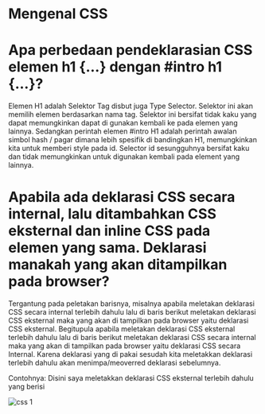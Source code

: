 # Mengenal CSS
# Apa perbedaan pendeklarasian CSS elemen h1 {...} dengan #intro h1 {...}?
Elemen H1 adalah Selektor Tag disbut juga Type Selector. Selektor ini akan memilih elemen berdasarkan nama tag. Selektor ini bersifat tidak kaku yang dapat memungkinkan dapat di gunakan kembali ke pada elemen yang lainnya. 
Sedangkan perintah elemen #intro H1 adalah perintah awalan simbol hash / pagar dimana lebih spesifik di bandingkan H1, memungkinkan kita untuk memberi style pada id. Selector id sesungguhnya bersifat kaku dan tidak memungkinkan untuk digunakan kembali pada element yang lainnya.
# Apabila ada deklarasi CSS secara internal, lalu ditambahkan CSS eksternal dan inline CSS pada elemen yang sama. Deklarasi manakah yang akan ditampilkan pada browser?
Tergantung pada peletakan barisnya, misalnya apabila meletakan deklarasi CSS secara internal terlebih dahulu lalu di baris berikut meletakan deklarasi CSS eksternal maka yang akan di tampilkan pada browser yaitu deklarasi CSS eksternal. Begitupula apabila meletakan deklarasi CSS eksternal terlebih dahulu lalu di baris berikut meletakan deklarasi CSS secara internal maka yang akan di tampilkan pada browser yaitu deklarasi CSS secara Internal. Karena  deklarasi yang di pakai sesudah kita meletakkan deklarasi terlebih dahulu akan menimpa/meoverred deklarasi sebelumnya.

Contohnya: Disini saya meletakkan deklarasi CSS eksternal terlebih dahulu yang berisi

![css 1](https://user-images.githubusercontent.com/56376643/113827328-5ff59b00-97ad-11eb-896e-bb2963d8991b.JPG)


